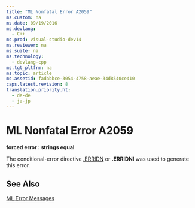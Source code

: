```yaml
---
title: "ML Nonfatal Error A2059"
ms.custom: na
ms.date: 09/19/2016
ms.devlang: 
  - C++
ms.prod: visual-studio-dev14
ms.reviewer: na
ms.suite: na
ms.technology: 
  - devlang-cpp
ms.tgt_pltfrm: na
ms.topic: article
ms.assetid: fadabbce-3054-4758-aeae-34d8540ce410
caps.latest.revision: 8
translation.priority.ht: 
  - de-de
  - ja-jp
---
```

# ML Nonfatal Error A2059
**forced error : strings equal**  
  
 The conditional-error directive [.ERRIDN](../vs140/.ERRIDN].md) or **.ERRIDNI** was used to generate this error.  
  
## See Also  
 [ML Error Messages](../vs140/ML-Error-Messages.md)